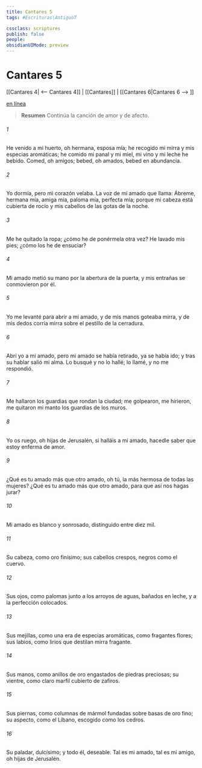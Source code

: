 ```yaml
---
title: Cantares 5
tags: #Escrituras\AntiguoT

cssclass: scriptures
publish: false
people:
obsidianUIMode: preview
---
```


# Cantares 5
[[Cantares 4| <-- Cantares 4]] | [[Cantares]] | [[Cantares 6|Cantares 6 --> ]]

[en línea](https://churchofjesuschrist.org/study/scriptures/ot/song/5?lang=spa)

> __Resumen__
Continúa la canción de amor y de afecto.

###### 1 
He venido a mi huerto, oh hermana, esposa 
mía;
he recogido mi mirra y mis especias aromáticas;
he comido mi panal y mi miel,
mi vino y mi leche he bebido.
Comed, oh amigos;
bebed, oh amados, bebed en abundancia.

###### 2 
Yo dormía, pero mi corazón velaba.
La voz de mi amado que llama:
Ábreme, hermana mía, amiga mía, paloma mía, perfecta mía;
porque mi cabeza está cubierta de rocío
y
 mis cabellos de las gotas de la noche.

###### 3 
Me he quitado la ropa;
¿cómo he de ponérmela otra vez?
He lavado mis pies;
¿cómo los he de ensuciar?

###### 4 
Mi amado metió su mano por la abertura de la puerta,
y mis entrañas se conmovieron por él.

###### 5 
Yo me levanté para abrir a mi amado,
y de mis manos goteaba mirra,
y de mis dedos corría mirra
sobre el pestillo de la cerradura.

###### 6 
Abrí yo a mi amado,
pero mi amado se había retirado, ya se había ido;
y tras su hablar salió mi alma.
Lo busqué y no lo hallé;
lo llamé, y no me respondió.

###### 7 
Me hallaron los guardias que rondan la ciudad;
me golpearon, me hirieron,
me quitaron mi manto los guardias de los muros.

###### 8 
Yo os ruego, oh hijas de Jerusalén,
si halláis a mi amado,
hacedle saber que estoy enferma de amor.

###### 9 
¿Qué es tu amado más que 
otro
 amado,
oh tú, la más hermosa de todas las mujeres?
¿Qué es tu amado más que 
otro
 amado,
para que así nos hagas jurar?

###### 10 
Mi amado es blanco y sonrosado,
distinguido entre diez mil.

###### 11 
Su cabeza, 
como
 oro finísimo;
sus cabellos crespos, negros como el cuervo.

###### 12 
Sus ojos, como palomas junto a los arroyos de aguas,
bañados en leche,
y
 a la perfección colocados.

###### 13 
Sus mejillas, como una era de especias aromáticas,
como
 fragantes flores;
sus labios, 
como
 lirios que destilan mirra fragante.

###### 14 
Sus manos, 
como
 anillos de oro engastados de piedras preciosas;
su vientre, 
como
 claro marfil cubierto de zafiros.

###### 15 
Sus piernas, 
como
 columnas de mármol
fundadas sobre basas de oro fino;
su aspecto, como el Líbano,
escogido como los cedros.

###### 16 
Su paladar, dulcísimo;
y todo él, deseable.
Tal es mi amado, tal es mi amigo,
oh hijas de Jerusalén.

